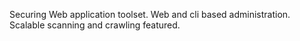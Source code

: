 Securing Web application toolset.  Web and cli based administration. Scalable scanning and crawling featured. 